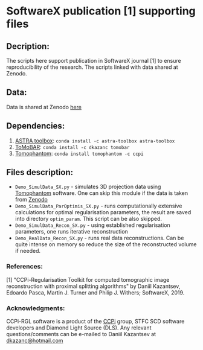 
# SoftwareX publication [1] supporting files

## Decription:
The scripts here support publication in SoftwareX journal [1] to ensure reproducibility of the research. The scripts linked with data shared at Zenodo. 

## Data:
Data is shared at Zenodo [here](https://doi.org/10.5281/zenodo.2578893)

## Dependencies:
1. [ASTRA toolbox](https://github.com/astra-toolbox/astra-toolbox): `conda install -c astra-toolbox astra-toolbox`
2. [ToMoBAR](https://github.com/dkazanc/ToMoBAR): `conda install -c dkazanc tomobar`
3. [Tomophantom](https://github.com/dkazanc/TomoPhantom): `conda install tomophantom -c ccpi`

## Files description: 
- `Demo_SimulData_SX.py` - simulates 3D projection data using [Tomophantom](https://github.com/dkazanc/TomoPhantom) software. One can skip this module if the data is taken from [Zenodo](https://doi.org/10.5281/zenodo.2578893)
- `Demo_SimulData_ParOptimis_SX.py` - runs computationally extensive calculations for optimal regularisation parameters, the result are saved into directory `optim_param`. This script can be also skipped. 
- `Demo_SimulData_Recon_SX.py` - using established regularisation parameters, one runs iterative reconstruction
- `Demo_RealData_Recon_SX.py` - runs real data reconstructions. Can be quite intense on memory so reduce the size of the reconstructed volume if needed. 

### References:
[1] "CCPi-Regularisation Toolkit for computed tomographic image reconstruction with proximal splitting algorithms" by Daniil Kazantsev, Edoardo Pasca, Martin J. Turner and Philip J. Withers; SoftwareX, 2019. 

### Acknowledgments:
CCPi-RGL software is a product of the [CCPi](https://www.ccpi.ac.uk/) group, STFC SCD software developers and Diamond Light Source (DLS). Any relevant questions/comments can be e-mailed to Daniil Kazantsev at dkazanc@hotmail.com

